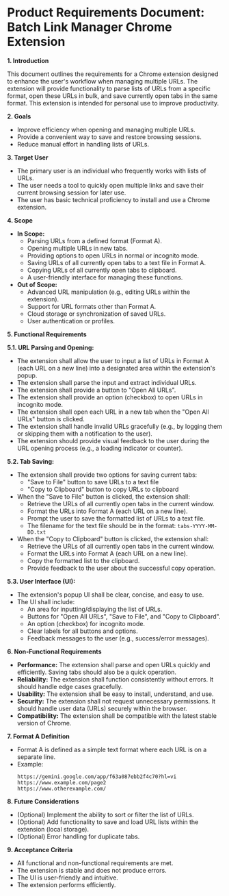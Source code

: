 # Product Requirements Document: Batch Link Manager Chrome Extension

**1. Introduction**

This document outlines the requirements for a Chrome extension designed to enhance the user's workflow when managing multiple URLs. The extension will provide functionality to parse lists of URLs from a specific format, open these URLs in bulk, and save currently open tabs in the same format. This extension is intended for personal use to improve productivity.

**2. Goals**

* Improve efficiency when opening and managing multiple URLs.
* Provide a convenient way to save and restore browsing sessions.
* Reduce manual effort in handling lists of URLs.

**3. Target User**

* The primary user is an individual who frequently works with lists of URLs.
* The user needs a tool to quickly open multiple links and save their current browsing session for later use.
* The user has basic technical proficiency to install and use a Chrome extension.

**4. Scope**

* **In Scope:**
    * Parsing URLs from a defined format (Format A).
    * Opening multiple URLs in new tabs.
    * Providing options to open URLs in normal or incognito mode.
    * Saving URLs of all currently open tabs to a text file in Format A.
    * Copying URLs of all currently open tabs to clipboard.
    * A user-friendly interface for managing these functions.
* **Out of Scope:**
    * Advanced URL manipulation (e.g., editing URLs within the extension).
    * Support for URL formats other than Format A.
    * Cloud storage or synchronization of saved URLs.
    * User authentication or profiles.

**5. Functional Requirements**

**5.1. URL Parsing and Opening:**

* The extension shall allow the user to input a list of URLs in Format A (each URL on a new line) into a designated area within the extension's popup.
* The extension shall parse the input and extract individual URLs.
* The extension shall provide a button to "Open All URLs".
* The extension shall provide an option (checkbox) to open URLs in incognito mode.
* The extension shall open each URL in a new tab when the "Open All URLs" button is clicked.
* The extension shall handle invalid URLs gracefully (e.g., by logging them or skipping them with a notification to the user).
* The extension should provide visual feedback to the user during the URL opening process (e.g., a loading indicator or counter).

**5.2. Tab Saving:**

* The extension shall provide two options for saving current tabs:
    * "Save to File" button to save URLs to a text file
    * "Copy to Clipboard" button to copy URLs to clipboard
* When the "Save to File" button is clicked, the extension shall:
    * Retrieve the URLs of all currently open tabs in the current window.
    * Format the URLs into Format A (each URL on a new line).
    * Prompt the user to save the formatted list of URLs to a text file.
    * The filename for the text file should be in the format: `tabs-YYYY-MM-DD.txt`
* When the "Copy to Clipboard" button is clicked, the extension shall:
    * Retrieve the URLs of all currently open tabs in the current window.
    * Format the URLs into Format A (each URL on a new line).
    * Copy the formatted list to the clipboard.
    * Provide feedback to the user about the successful copy operation.

**5.3. User Interface (UI):**

* The extension's popup UI shall be clear, concise, and easy to use.
* The UI shall include:
    * An area for inputting/displaying the list of URLs.
    * Buttons for "Open All URLs", "Save to File", and "Copy to Clipboard".
    * An option (checkbox) for incognito mode.
    * Clear labels for all buttons and options.
    * Feedback messages to the user (e.g., success/error messages).

**6. Non-Functional Requirements**

* **Performance:** The extension shall parse and open URLs quickly and efficiently. Saving tabs should also be a quick operation.
* **Reliability:** The extension shall function consistently without errors. It should handle edge cases gracefully.
* **Usability:** The extension shall be easy to install, understand, and use.
* **Security:** The extension shall not request unnecessary permissions. It should handle user data (URLs) securely within the browser.
* **Compatibility:** The extension shall be compatible with the latest stable version of Chrome.

**7. Format A Definition**

* Format A is defined as a simple text format where each URL is on a separate line.
* Example:
    ```
    https://gemini.google.com/app/f63a087ebb2f4c70?hl=vi
    https://www.example.com/page2
    https://www.otherexample.com/
    ```

**8. Future Considerations**

* (Optional) Implement the ability to sort or filter the list of URLs.
* (Optional) Add functionality to save and load URL lists within the extension (local storage).
* (Optional) Error handling for duplicate tabs.

**9. Acceptance Criteria**

* All functional and non-functional requirements are met.
* The extension is stable and does not produce errors.
* The UI is user-friendly and intuitive.
* The extension performs efficiently.
